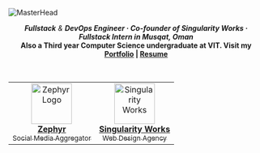 ![MasterHead](assets/github-banner.png)

<p align="center">
  <em>
    <b>Fullstack</b> & <b>DevOps Engineer ·
    Co-founder of <b>Singularity Works</b> · <b>Fullstack Intern</b> in Musqat, Oman
  </em>
  <br>
  Also a Third year <b>Computer Science</b> undergraduate at <b>VIT</b>. Visit my
  <a href="https://folio.zephyyrr.in" style="text-decoration: underline;">Portfolio</a> |
  <a href="https://share.zephyyrr.in/s/resume" style="text-decoration: underline;">Resume</a>
</p>

<br>

<table align="center">
  <tr>
    <td align="center">
      <a href="https://zephyyrr.in">
        <img src="https://pub-76b24982501b430f872cc299cad80a7f.r2.dev/Assets/zephyr-logo.png" alt="Zephyr Logo" width="80px"/><br>
        <strong>Zephyr</strong><br>
        <sub>Social Media Aggregator</sub>
      </a>
    </td>
<!--     <td align="center">
      <a href="https://zephyyrr.in">
        <img src="https://pub-76b24982501b430f872cc299cad80a7f.r2.dev/Assets/zeph.png" alt="Zeph AI" width="80px"/><br>
        <strong>Zeph AI (WIP)</strong><br>
        <sub>Your Companion for Zephyr</sub>
      </a>
    </td> -->
    <td align="center">
      <a href="https://singularityworks.xyz">
        <img src="https://pub-a90e61d1277c4fd5a8e05c37814221e5.r2.dev/singularity-icon.svg" alt="Singularity Works" width="80px"/><br>
        <strong>Singularity Works</strong><br>
        <sub>Web Design Agency</sub>
      </a>
    </td>
  </tr>
</table>
